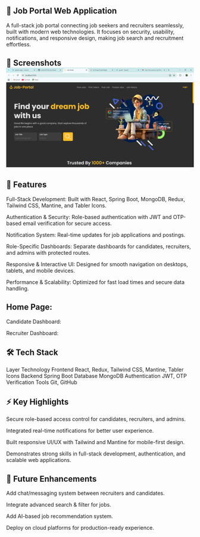 ## 🏢 Job Portal Web Application
 A full-stack job portal connecting job seekers and recruiters seamlessly, built with modern web technologies. It focuses on security, usability, notifications, and responsive design, making job search and recruitment effortless.

 ## 🎨 Screenshots ![Home Page]( https://github.com/rohit159159/Job-Portal/blob/afcfaf9c2bb6847a179f2c976024cd29bb751160/Job-Portal.png)

## 🚀 Features

Full-Stack Development: Built with React, Spring Boot, MongoDB, Redux, Tailwind CSS, Mantine, and Tabler Icons.

Authentication & Security: Role-based authentication with JWT and OTP-based email verification for secure access.

Notification System: Real-time updates for job applications and postings.

Role-Specific Dashboards: Separate dashboards for candidates, recruiters, and admins with protected routes.

Responsive & Interactive UI: Designed for smooth navigation on desktops, tablets, and mobile devices.

Performance & Scalability: Optimized for fast load times and secure data handling.

## Home Page:

Candidate Dashboard:

Recruiter Dashboard:

## 🛠 Tech Stack
Layer	Technology
Frontend	React, Redux, Tailwind CSS, Mantine, Tabler Icons
Backend	Spring Boot
Database	MongoDB
Authentication	JWT, OTP Verification
Tools	Git, GitHub

## ⚡ Key Highlights

Secure role-based access control for candidates, recruiters, and admins.

Integrated real-time notifications for better user experience.

Built responsive UI/UX with Tailwind and Mantine for mobile-first design.

Demonstrates strong skills in full-stack development, authentication, and scalable web applications.

## 📢 Future Enhancements

Add chat/messaging system between recruiters and candidates.

Integrate advanced search & filter for jobs.

Add AI-based job recommendation system.

Deploy on cloud platforms for production-ready experience.
